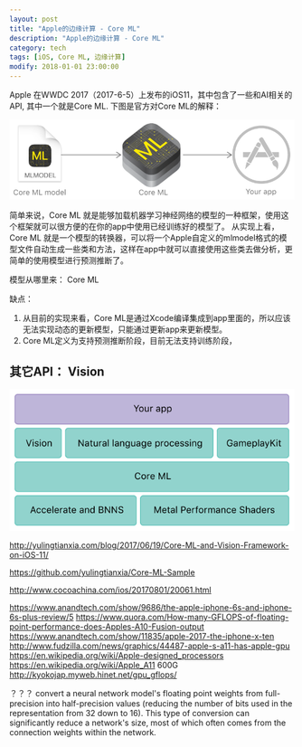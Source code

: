 ```yaml
---
layout: post
title: "Apple的边缘计算 - Core ML"
description: "Apple的边缘计算 - Core ML"
category: tech
tags: [iOS, Core ML, 边缘计算]
modify: 2018-01-01 23:00:00
---
```


Apple 在WWDC 2017（2017-6-5）上发布的iOS11，其中包含了一些和AI相关的API, 其中一个就是Core ML.
下图是官方对Core ML的解释： 

![Notebook image name](/assets/20180101/coreml0.png "Core ML" )

简单来说，Core ML 就是能够加载机器学习神经网络的模型的一种框架，使用这个框架就可以很方便的在你的app中使用已经训练好的模型了。
从实现上看，Core ML 就是一个模型的转换器，可以将一个Apple自定义的mlmodel格式的模型文件自动生成一些类和方法，这样在app中就可以直接使用这些类去做分析，更简单的使用模型进行预测推断了。

模型从哪里来：
Core ML 

缺点：
1. 从目前的实现来看，Core ML是通过Xcode编译集成到app里面的，所以应该无法实现动态的更新模型，只能通过更新app来更新模型。
2. Core ML定义为支持预测推断阶段，目前无法支持训练阶段，

## 其它API： Vision


![Notebook image name](/assets/20180101/coreml.png "Core ML Architecture" )


http://yulingtianxia.com/blog/2017/06/19/Core-ML-and-Vision-Framework-on-iOS-11/

https://github.com/yulingtianxia/Core-ML-Sample

http://www.cocoachina.com/ios/20170801/20061.html

https://www.anandtech.com/show/9686/the-apple-iphone-6s-and-iphone-6s-plus-review/5
https://www.quora.com/How-many-GFLOPS-of-floating-point-performance-does-Apples-A10-Fusion-output
https://www.anandtech.com/show/11835/apple-2017-the-iphone-x-ten
http://www.fudzilla.com/news/graphics/44487-apple-s-a11-has-apple-gpu
https://en.wikipedia.org/wiki/Apple-designed_processors
https://en.wikipedia.org/wiki/Apple_A11 600G
http://kyokojap.myweb.hinet.net/gpu_gflops/

？？？
convert a neural network model's floating point weights from full-precision into half-precision values (reducing the number of bits used in the representation from 32 down to 16). This type of conversion can significantly reduce a network's size, most of which often comes from the connection weights within the network.